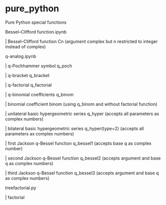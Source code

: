 # pure_python
<p>Pure Python special functions</p>
<p>Bessel–Clifford function.ipynb</p>
<p>| Bessel–Clifford function Cn (argument complex but n restricted to integer instead of complex)</p>
<p>q-analog.ipynb</p>
<p>|  q-Pochhammer symbol q_poch</p>
<p>|  q-bracket q_bracket</p>
<p>|  q-factorial q_factorial</p>
<p>|  q-binomial coefficients q_binom</p>
<p>|  binomial coefficient binom (using q_binom and without factorial function)</p>
<p>|  unilateral basic hypergeometric series q_hyper (accepts all parameters as complex numbers)</p>
<p>|  bilateral basic hypergeometric series q_hyper(type=2) (accepts all parameters as complex numbers)</p>
<p>|  first Jackson q-Bessel function q_bessel1 (accepts base q as complex number)</p>
<p>|  second Jackson q-Bessel function q_bessel2 (accepts argument and base q as complex numbers)</p>
<p>|  third Jackson q-Bessel function q_bessel3 (accepts argument and base q as complex numbers)</p>
<p>treefactorial.py</p>
<p>|  factorial</p>

